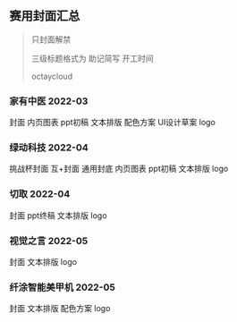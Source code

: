 ## 赛用封面汇总

> 只封面解禁
> 
> 三级标题格式为 助记简写 开工时间
> 
> octaycloud

### 家有中医 2022-03

封面 内页图表 ppt初稿 文本排版 配色方案 UI设计草案 logo

### 绿动科技 2022-04

挑战杯封面 互+封面 通用封底 内页图表 ppt初稿 文本排版 logo

### 切取 2022-04

封面 ppt终稿 文本排版 logo

### 视觉之言 2022-05

封面 文本排版 logo

### 纤涂智能美甲机 2022-05

封面 文本排版 配色方案 logo

